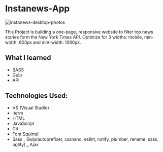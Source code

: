 # Instanews-App
![instanews-desktop-photos](https://user-images.githubusercontent.com/23506481/31590340-34cfc7d0-b1c3-11e7-9607-cc40037704e2.png)

This Project is building a one-page, responsive website to filter top news stories form the New York Times API. Optimize for 3 widths: mobile, min-width: 600px and min-width: 1000px. 

## What I learned 

- SASS
- Gulp
- API

## Technologies Used:

- VS (Visual Studio)
- Iterm
- HTML
- JavaScript
- Git 
- Font Squirrel
- Sass
_ Gulp(autoprefixer, cssnano, eslint, notify, plumber, rename, sass, uglify)
_ Ajax

